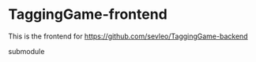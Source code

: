 # TaggingGame-frontend

This is the frontend for https://github.com/sevleo/TaggingGame-backend

submodule
